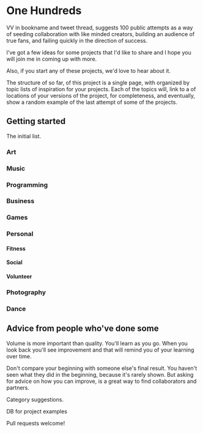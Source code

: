 # One Hundreds

VV in bookname and tweet thread, suggests 100 public attempts as a way of seeding collaboration with like minded creators, building an audience of true fans, and failing quickly in the direction of success.

I've got a few ideas for some projects that I'd like to share and I hope you will join me in coming up with more.

Also, if you start any of these projects, we'd love to hear about it.

The structure of so far, of this project is a single page, with organized by topic lists of inspiration for your projects. Each of the topics will, link to a <simon willison db> of locations of your versions of the project, for completeness, and eventually, show a random example of the last attempt of some of the projects.

## Getting started

The initial list.

### Art

### Music

### Programming

### Business

### Games

### Personal

#### Fitness

#### Social

#### Volunteer

### Photography

### Dance

## Advice from people who've done some

Volume is more important than quality. You'll learn as you go. When you look back you'll see improvement and that will remind you of your learning over time.

Don't compare your beginning with someone else's final result. You haven't seen what they did in the beginning, because it's rarely shown. But asking for advice on how you can improve, is a great way to find collaborators and partners.





Category suggestions.

DB for project examples

Pull requests welcome!


